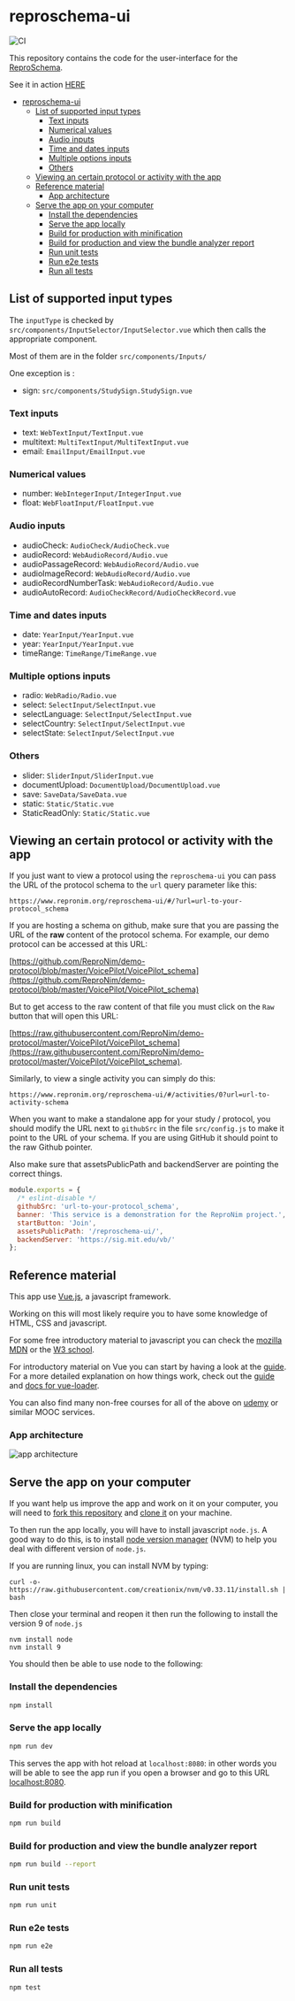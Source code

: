 # reproschema-ui

![CI](https://github.com/ReproNim/reproschema-ui/workflows/CI/badge.svg)

This repository contains the code for the user-interface for the [ReproSchema](https://github.com/ReproNim/reproschema).

See it in action [HERE](https://www.repronim.org/reproschema-ui/)

<!-- TOC -->

- [reproschema-ui](#reproschema-ui)
  - [List of supported input types](#list-of-supported-input-types)
    - [Text inputs](#text-inputs)
    - [Numerical values](#numerical-values)
    - [Audio inputs](#audio-inputs)
    - [Time and dates inputs](#time-and-dates-inputs)
    - [Multiple options inputs](#multiple-options-inputs)
    - [Others](#others)
  - [Viewing an certain protocol or activity with the app](#viewing-an-certain-protocol-or-activity-with-the-app)
  - [Reference material](#reference-material)
    - [App architecture](#app-architecture)
  - [Serve the app on your computer](#serve-the-app-on-your-computer)
    - [Install the dependencies](#install-the-dependencies)
    - [Serve the app locally](#serve-the-app-locally)
    - [Build for production with minification](#build-for-production-with-minification)
    - [Build for production and view the bundle analyzer report](#build-for-production-and-view-the-bundle-analyzer-report)
    - [Run unit tests](#run-unit-tests)
    - [Run e2e tests](#run-e2e-tests)
    - [Run all tests](#run-all-tests)

<!-- /TOC -->

## List of supported input types

The `inputType` is checked by `src/components/InputSelector/InputSelector.vue` 
which then calls the appropriate component. 

Most of them are in the folder `src/components/Inputs/`

One exception is :
-   sign: `src/components/StudySign.StudySign.vue`

### Text inputs

-   text: `WebTextInput/TextInput.vue`
-   multitext: `MultiTextInput/MultiTextInput.vue`
-   email: `EmailInput/EmailInput.vue`

### Numerical values

-   number: `WebIntegerInput/IntegerInput.vue`
-   float:  `WebFloatInput/FloatInput.vue`

### Audio inputs

-   audioCheck: `AudioCheck/AudioCheck.vue`
-   audioRecord: `WebAudioRecord/Audio.vue`
-   audioPassageRecord: `WebAudioRecord/Audio.vue`
-   audioImageRecord: `WebAudioRecord/Audio.vue`
-   audioRecordNumberTask: `WebAudioRecord/Audio.vue`
-   audioAutoRecord: `AudioCheckRecord/AudioCheckRecord.vue`

### Time and dates inputs

-   date: `YearInput/YearInput.vue`
-   year: `YearInput/YearInput.vue`
-   timeRange: `TimeRange/TimeRange.vue`

### Multiple options inputs

-   radio: `WebRadio/Radio.vue`
-   select: `SelectInput/SelectInput.vue`
-   selectLanguage: `SelectInput/SelectInput.vue`
-   selectCountry: `SelectInput/SelectInput.vue`
-   selectState: `SelectInput/SelectInput.vue`

### Others

-   slider: `SliderInput/SliderInput.vue`
-   documentUpload: `DocumentUpload/DocumentUpload.vue`
-   save: `SaveData/SaveData.vue`
-   static: `Static/Static.vue`
-   StaticReadOnly: `Static/Static.vue`


## Viewing an certain protocol or activity with the app

If you just want to view a protocol using the `reproschema-ui` you can pass the 
URL of the protocol schema to the `url` query parameter like this:

```https://www.repronim.org/reproschema-ui/#/?url=url-to-your-protocol_schema```

If you are hosting a schema on github, make sure that you are passing the URL of 
the **raw** content of the protocol schema. For example, our demo protocol can be 
accessed at this URL:

[https://github.com/ReproNim/demo-protocol/blob/master/VoicePilot/VoicePilot_schema](https://github.com/ReproNim/demo-protocol/blob/master/VoicePilot/VoicePilot_schema)

But to get access to the raw content of that file you must click on the `Raw` 
button that will open this URL:

[https://raw.githubusercontent.com/ReproNim/demo-protocol/master/VoicePilot/VoicePilot_schema](https://raw.githubusercontent.com/ReproNim/demo-protocol/master/VoicePilot/VoicePilot_schema).

Similarly, to view a single activity you can simply do this:

```https://www.repronim.org/reproschema-ui/#/activities/0?url=url-to-activity-schema```

When you want to make a standalone app for your study / protocol, you should 
modify the URL next to `githubSrc` in the file `src/config.js` to make it point 
to the URL of your schema. If you are using GitHub it should point to the raw
Github pointer.

Also make sure that assetsPublicPath and backendServer are pointing the correct things. 

```javascript
module.exports = {
  /* eslint-disable */
  githubSrc: 'url-to-your-protocol_schema',
  banner: 'This service is a demonstration for the ReproNim project.',
  startButton: 'Join',
  assetsPublicPath: '/reproschema-ui/',
  backendServer: 'https://sig.mit.edu/vb/'
};
```


## Reference material

This app use [Vue.js](https://vuejs.org/), a javascript framework.

Working on this will most likely require you to have some knowledge of HTML, CSS 
and javascript.

For some free introductory material to javascript you can check the [mozilla MDN](https://developer.mozilla.org/en-US/docs/Web/JavaScript) 
or the [W3 school](https://www.w3schools.com/js/default.asp).

For introductory material on Vue you can start by having a look at the [guide](https://vuejs.org/v2/guide/). 
For a more detailed explanation on how things work, check out the [guide](http://vuejs-templates.github.io/webpack/) 
and [docs for vue-loader](http://vuejs.github.io/vue-loader).

You can also find many non-free courses for all of the above on [udemy](https://www.udemy.com/) 
or similar MOOC services.

### App architecture

![app architecture](docs/img/app_architecture.jpeg)

## Serve the app on your computer

If you want help us improve the app and work on it on your computer, you will 
need to [fork this repository](https://help.github.com/en/github/getting-started-with-github/fork-a-repo) 
and [clone it](https://help.github.com/en/github/creating-cloning-and-archiving-repositories/cloning-a-repository) 
on your machine.

To then run the app locally, you will have to install javascript `node.js`. A 
good way to do this, is to install [node version manager](https://github.com/nvm-sh/nvm) 
(NVM) to help you deal with different version of `node.js`.

If you are running linux, you can install NVM by typing:

```
curl -o- https://raw.githubusercontent.com/creationix/nvm/v0.33.11/install.sh | bash
```

Then close your terminal and reopen it then run the following to install the 
version 9 of `node.js`

```
nvm install node
nvm install 9
```

You should then be able to use node to the following:

### Install the dependencies
``` bash
npm install
```

### Serve the app locally
``` bash
npm run dev
```

This serves the app with hot reload at `localhost:8080`: in other words you will 
be able to see the app run if you open a browser and go to this URL 
[localhost:8080](localhost:8080).

### Build for production with minification
``` bash
npm run build
```

### Build for production and view the bundle analyzer report
``` bash
npm run build --report
```

### Run unit tests
``` bash
npm run unit
```

### Run e2e tests
``` bash
npm run e2e
```

### Run all tests
``` bash
npm test
```
